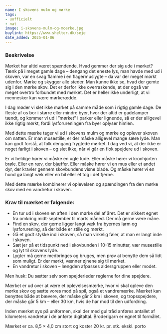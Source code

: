 ```yaml
---
name: I skovens mulm og mørke
tags:
- uofficielt
- nat
image: i-skovens-mulm-og-moerke.jpg
buylink: https://www.shelter.dk/seje
date_added: 2025-01-06
---
```

### Beskrivelse

Mørket har altid været spændende. Hvad gemmer der sig ude i mørket? Tænk på i meget gamle dage – dengang det eneste lys, man havde med ud i skoven, var en svag flamme i en flagermuslygte – da var der meget mørkt udenfor. Mørke og skygger alle steder. Man kunne ikke se, hvad der gemte sig i den mørke skov. Det er derfor ikke overraskende, at der også var meget overtro forbundet med mørket. Det er heller ikke underligt, at vi mennesker kan være mørkerædde.

I dag møder vi slet ikke mørket på samme måde som i rigtig gamle dage. De fleste af os bor i større eller mindre byer, hvor der altid er gadelamper tændt, og kommer vi ud i ”mørket” i parker eller lignende, så er der alligevel ikke rigtig mørkt, fordi lysforureningen fra byer oplyser himlen.

Med dette mærke tager vi ud i skovens mulm og mørke og oplever skoven om natten. Er man musestille, er der måske alligevel mange sære lyde. Man kan godt forstå, at folk dengang frygtede mørket. I dag ved vi, at der ikke er noget farligt i skoven – og slet ikke, når vi går en flok spejdere ud i skoven.

Er vi heldige hører vi måske en ugle tude. Eller måske hører vi kronhjorten brøle. Eller en ræv, der bjæffer. Eller måske hører vi en mus eller et andet dyr, der kravler gennem skovbundens visne blade. Og måske hører vi en hund gø langt væk eller en bil eller et tog i det fjerne.

Med dette mærke kombinerer vi oplevelsen og spændingen fra den mørke skov med en vandretur i skoven.

### Krav til mærket er følgende:

- En tur ud i skoven en aften i den mørke del af året. Det er sikkert egnet fra omkring midt-september til marts måned. Der må gerne være måne.
- Find en skov, der gerne ligger langt væk fra byernes larm og lysforurening, så der både er stille og mørkt.
- Gå et godt stykke ind i skoven, så man virkelig føler, at man er langt inde i skoven.
- Sæt jer på et tidspunkt ned i skovbunden i 10-15 minutter, vær musestille og lyt til skovens lyde.
- Lygter må gerne medbringes og bruges, men prøv at benytte dem så lidt som muligt. Er der mørkt, vænner øjnene sig til mørket.
- En vandretur i skoven – længden afpasses aldersgruppen eller modet.

Men husk: Du sætter selv som spejderleder reglerne for dine spejdere.

Mærket er ud over at være et oplevelsesmærke, hvor vi skal opleve den mørke skov og sætte vores mod på spil, også et vandremærke. Mærket kan benyttes både at bævere, der måske går 2 km i skoven, og tropsspejdere, der måske går 5 km – eller 30 km, hvis de har mod til den udfordring.

Inden mærket sys på uniformen, skal der med gul tråd anføres antallet af kilometers vandretur i de anførte digitaltal. Broderigarn er egnet til formålet.

Mærket er ca. 8,5 × 4,0 cm stort og koster 20 kr. pr. stk. ekskl. porto